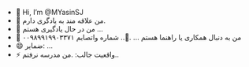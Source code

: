 - 👋 Hi, I’m @MYasinSJ
- 👀 من علاقه مند به یادگری دارم. 
- 🌱 من در حال یادگیری هستم ... 
- 💞️ من به دنبال همکاری یا راهنما هستم ... 
.📲.. شماره واتصابم ۰۰۹۸۹۹۱۹۹۰۳۳۷۱
- 😄 ضمایر: ... 
- ⚡ واقعیت جالب: .من مدرسه نرفتم.. 
<!---
MYasinSJ/MYasinSJ یک مخزن ✨ ویژه ✨ است زیرا «README.md» آن (این فایل) در نمایه GitHub شما ظاهر می شود. 
برای مشاهده تغییرات خود می توانید روی پیوند پیش نمایش کلیک کنید. 
--->
